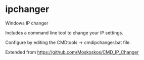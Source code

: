 # ipchanger
Windows IP changer

Includes a command line tool to change your IP settings.

Configure by editing the CMDtools -> cmdipchanger.bat file.

Extended from https://github.com/Moskoskos/CMD_IP_Changer